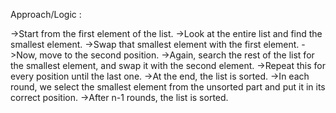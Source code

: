 Approach/Logic :

->Start from the first element of the list.
->Look at the entire list and find the smallest element.
->Swap that smallest element with the first element.
->Now, move to the second position.
->Again, search the rest of the list for the smallest element, and swap it with the second element.
->Repeat this for every position until the last one.
->At the end, the list is sorted.
->In each round, we select the smallest element from the unsorted part and put it in its correct position.
->After n-1 rounds, the list is sorted.
